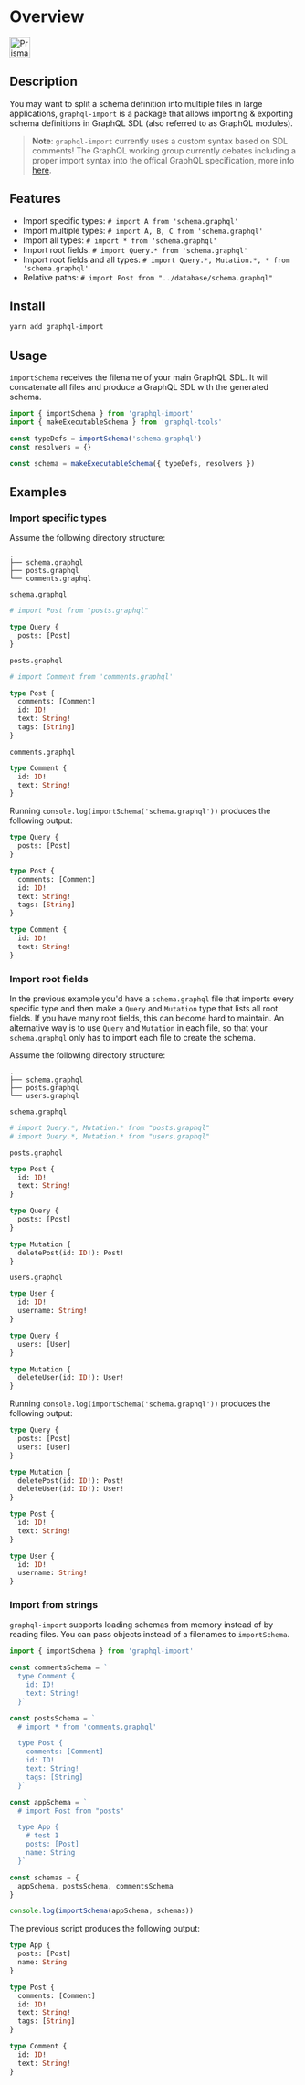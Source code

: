 # Overview

<a href="https://github.com/prisma/graphql-import"><img src="https://imgur.com/fTa1vMv.png" alt="Prisma" height="36px"></a>

## Description

You may want to split a schema definition into multiple files in large applications, `graphql-import` is a package that allows importing &amp; exporting schema definitions in GraphQL SDL (also referred to as GraphQL modules).

> **Note**: `graphql-import` currently uses a custom syntax based on SDL comments! The GraphQL working group currently debates including a proper import syntax into the offical GraphQL specification, more info [here](https://github.com/graphql/graphql-wg/blob/master/notes/2018-02-01.md#present-graphql-import).

## Features

- Import specific types: `# import A from 'schema.graphql'`
- Import multiple types: `# import A, B, C from 'schema.graphql'`
- Import all types: `# import * from 'schema.graphql'`
- Import root fields: `# import Query.* from 'schema.graphql'`
- Import root fields and all types: `# import Query.*, Mutation.*, * from 'schema.graphql'`
- Relative paths: `# import Post from "../database/schema.graphql"`

## Install

```sh
yarn add graphql-import
```

## Usage

`importSchema` receives the filename of your main GraphQL SDL. It will concatenate all files and produce a GraphQL SDL with the generated schema.

```ts
import { importSchema } from 'graphql-import'
import { makeExecutableSchema } from 'graphql-tools'

const typeDefs = importSchema('schema.graphql')
const resolvers = {}

const schema = makeExecutableSchema({ typeDefs, resolvers })
```

## Examples

### Import specific types

Assume the following directory structure:

```
.
├── schema.graphql
├── posts.graphql
└── comments.graphql
```

`schema.graphql`

```graphql
# import Post from "posts.graphql"

type Query {
  posts: [Post]
}
```

`posts.graphql`

```graphql
# import Comment from 'comments.graphql'

type Post {
  comments: [Comment]
  id: ID!
  text: String!
  tags: [String]
}
```

`comments.graphql`

```graphql
type Comment {
  id: ID!
  text: String!
}
```

Running `console.log(importSchema('schema.graphql'))` produces the following output:

```graphql
type Query {
  posts: [Post]
}

type Post {
  comments: [Comment]
  id: ID!
  text: String!
  tags: [String]
}

type Comment {
  id: ID!
  text: String!
}
```

### Import root fields

In the previous example you'd have a `schema.graphql` file that imports every specific type and then make a `Query` and `Mutation` type that lists all root fields. If you have many root fields, this can become hard to maintain. An alternative way is to use `Query` and `Mutation` in each file, so that your `schema.graphql` only has to import each file to create the schema.

Assume the following directory structure: 

```
.
├── schema.graphql
├── posts.graphql
└── users.graphql
```


`schema.graphql`

```graphql
# import Query.*, Mutation.* from "posts.graphql"
# import Query.*, Mutation.* from "users.graphql"
```

`posts.graphql`

```graphql
type Post {
  id: ID!
  text: String!
}

type Query {
  posts: [Post]
}

type Mutation {
  deletePost(id: ID!): Post!
}
```

`users.graphql`

```graphql
type User {
  id: ID!
  username: String!
}

type Query {
  users: [User]
}

type Mutation {
  deleteUser(id: ID!): User!
}
```

Running `console.log(importSchema('schema.graphql'))` produces the following output:

```graphql
type Query {
  posts: [Post]
  users: [User]
}

type Mutation {
  deletePost(id: ID!): Post!
  deleteUser(id: ID!): User!
}

type Post {
  id: ID!
  text: String!
}

type User {
  id: ID!
  username: String!
}
```

### Import from strings

`graphql-import` supports loading schemas from memory instead of by reading files. You can pass objects instead of a filenames to `importSchema`.

```js
import { importSchema } from 'graphql-import'

const commentsSchema = `
  type Comment {
    id: ID!
    text: String!
  }`

const postsSchema = `
  # import * from 'comments.graphql'

  type Post {
    comments: [Comment]
    id: ID!
    text: String!
    tags: [String]
  }`

const appSchema = `
  # import Post from "posts"

  type App {
    # test 1
    posts: [Post]
    name: String
  }`

const schemas = {
  appSchema, postsSchema, commentsSchema
}

console.log(importSchema(appSchema, schemas))
```

The previous script produces the following output:

```graphql
type App {
  posts: [Post]
  name: String
}

type Post {
  comments: [Comment]
  id: ID!
  text: String!
  tags: [String]
}

type Comment {
  id: ID!
  text: String!
}
```
